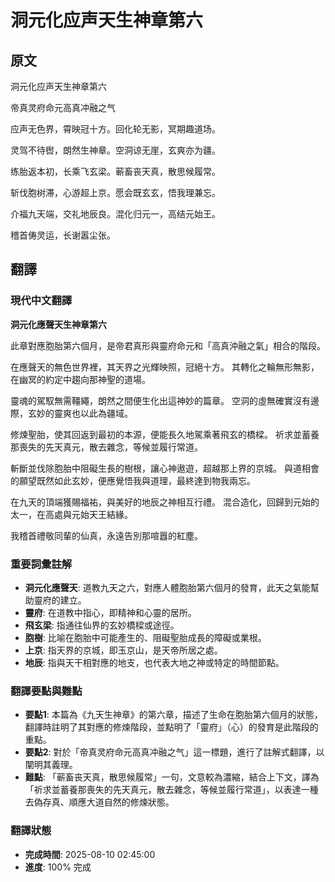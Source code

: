 # 洞元化应声天生神章第六

## 原文

洞元化应声天生神章第六

帝真灵府命元高真冲融之气

应声无色界，霄映冠十方。回化轮无影，冥期趣道场。

灵驾不待辔，朗然生神章。空洞谅无崖，玄爽亦为疆。

练胎返本初，长乘飞玄梁。蕲畜丧天真，散思候履常。

斩伐胞树滞，心游超上京。愿会既玄玄，悟我理兼忘。

介福九天端，交礼地辰良。混化归元一，高结元始王。

稽首俦灵运，长谢嚣尘张。

## 翻譯

### 現代中文翻譯
**洞元化應聲天生神章第六**

此章對應胞胎第六個月，是帝君真形與靈府命元和「高真沖融之氣」相合的階段。

在應聲天的無色世界裡，其天界之光輝映照，冠絕十方。
其轉化之輪無形無影，在幽冥的約定中趨向那神聖的道場。

靈魂的駕馭無需韁繩，朗然之間便生化出這神妙的篇章。
空洞的虛無確實沒有邊際，玄妙的靈爽也以此為疆域。

修煉聖胎，使其回返到最初的本源，便能長久地駕乘著飛玄的橋樑。
祈求並蓄養那喪失的先天真元，散去雜念，等候並履行常道。

斬斷並伐除胞胎中阻礙生長的樹根，讓心神遨遊，超越那上界的京城。
與道相會的願望既然如此玄妙，便應覺悟我與道理，最終達到物我兩忘。

在九天的頂端獲賜福祐，與美好的地辰之神相互行禮。
混合造化，回歸到元始的太一，在高處與元始天王結緣。

我稽首禮敬同輩的仙真，永遠告別那喧囂的紅塵。

### 重要詞彙註解
- **洞元化應聲天**: 道教九天之六，對應人體胞胎第六個月的發育，此天之氣能幫助靈府的建立。
- **靈府**: 在道教中指心，即精神和心靈的居所。
- **飛玄梁**: 指通往仙界的玄妙橋樑或途徑。
- **胞樹**: 比喻在胞胎中可能產生的、阻礙聖胎成長的障礙或業根。
- **上京**: 指天界的京城，即玉京山，是天帝所居之處。
- **地辰**: 指與天干相對應的地支，也代表大地之神或特定的時間節點。

### 翻譯要點與難點
- **要點1**: 本篇為《九天生神章》的第六章，描述了生命在胞胎第六個月的狀態，翻譯時註明了其對應的修煉階段，並點明了「靈府」（心）的發育是此階段的重點。
- **要點2**: 對於「帝真灵府命元高真冲融之气」這一標題，進行了註解式翻譯，以闡明其義理。
- **難點**: 「蕲畜丧天真，散思候履常」一句，文意較為濃縮，結合上下文，譯為「祈求並蓄養那喪失的先天真元，散去雜念，等候並履行常道」，以表達一種去偽存真、順應大道自然的修煉狀態。

### 翻譯狀態
- **完成時間**: 2025-08-10 02:45:00
- **進度**: 100% 完成


